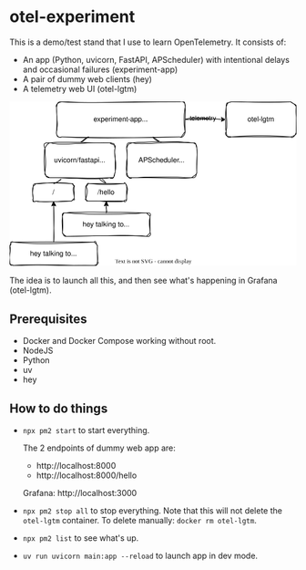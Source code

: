 # otel-experiment

This is a demo/test stand that I use to learn OpenTelemetry. It consists of:

* An app (Python, uvicorn, FastAPI, APScheduler) with intentional delays and occasional failures (experiment-app)
* A pair of dummy web clients (hey)
* A telemetry web UI (otel-lgtm)

![](masala.drawio.svg)

The idea is to launch all this, and then see what's happening in Grafana (otel-lgtm).

## Prerequisites

* Docker and Docker Compose working without root.
* NodeJS
* Python
* uv
* hey

## How to do things

* `npx pm2 start` to start everything.

  The 2 endpoints of dummy web app are:
  
  * http://localhost:8000
  * http://localhost:8000/hello
  
  Grafana: http://localhost:3000

* `npx pm2 stop all` to stop everything. Note that this will not delete the `otel-lgtm` container. To delete manually: `docker rm otel-lgtm`.
* `npx pm2 list` to see what's up.
* `uv run uvicorn main:app --reload` to launch app in dev mode.
